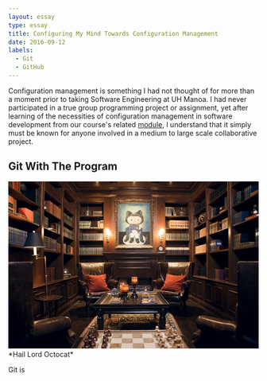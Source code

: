 ```yaml
---
layout: essay
type: essay
title: Configuring My Mind Towards Configuration Management
date: 2016-09-12
labels:
  - Git
  - GitHub
---
```


Configuration management is something I had not thought of for more than a moment prior to taking Software Engineering at UH Manoa.  I had never participated in a true group programming project or assignment, yet after learning of the necessities of configuration management in software development from our course's related [module](http://courses.ics.hawaii.edu/ics314f16/modules/configuration-management/), I understand that it simply must be known for anyone involved in a medium to large scale collaborative project.

## Git With The Program

<img class="ui medium right spaced image" src="../images/E17_githubOffice.jpg">
*Hail Lord Octocat*

Git is 
